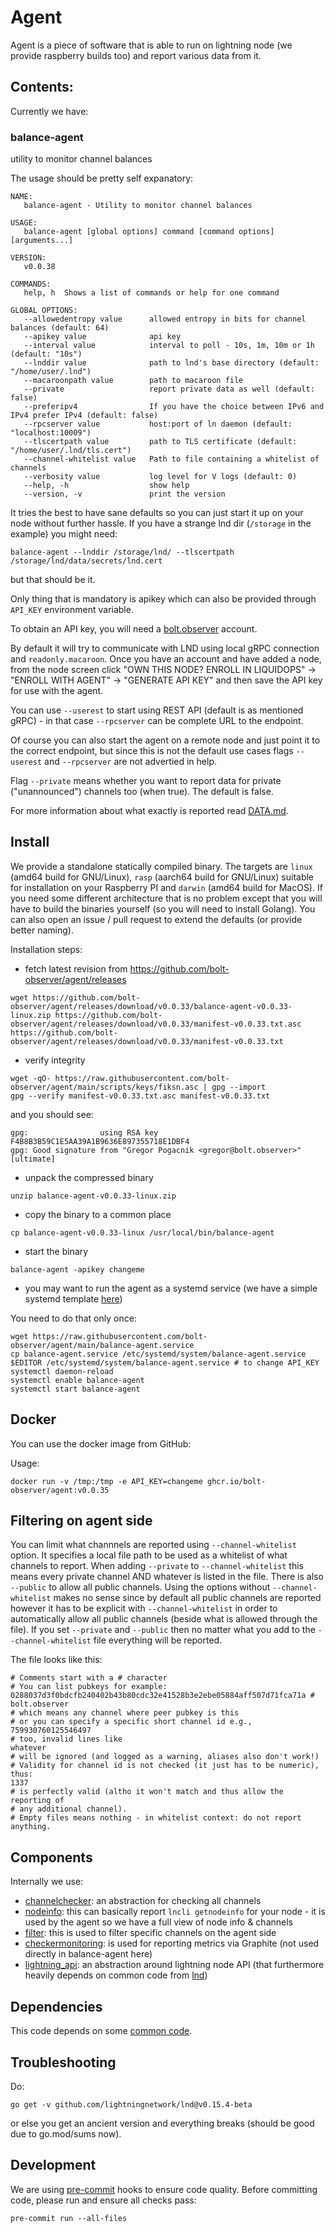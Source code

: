 # Agent

Agent is a piece of software that is able to run on lightning node (we provide raspberry builds too) and report various data from it.

## Contents:

Currently we have:

### balance-agent

utility to monitor channel balances

The usage should be pretty self expanatory:

```
NAME:
   balance-agent - Utility to monitor channel balances

USAGE:
   balance-agent [global options] command [command options] [arguments...]

VERSION:
   v0.0.38

COMMANDS:
   help, h  Shows a list of commands or help for one command

GLOBAL OPTIONS:
   --allowedentropy value      allowed entropy in bits for channel balances (default: 64)
   --apikey value              api key
   --interval value            interval to poll - 10s, 1m, 10m or 1h (default: "10s")
   --lnddir value              path to lnd's base directory (default: "/home/user/.lnd")
   --macaroonpath value        path to macaroon file
   --private                   report private data as well (default: false)
   --preferipv4                If you have the choice between IPv6 and IPv4 prefer IPv4 (default: false)
   --rpcserver value           host:port of ln daemon (default: "localhost:10009")
   --tlscertpath value         path to TLS certificate (default: "/home/user/.lnd/tls.cert")
   --channel-whitelist value   Path to file containing a whitelist of channels
   --verbosity value           log level for V logs (default: 0)
   --help, -h                  show help
   --version, -v               print the version
```

It tries the best to have sane defaults so you can just start it up on your node without further hassle.
If you have a strange lnd dir (`/storage` in the example) you might need:
```
balance-agent --lnddir /storage/lnd/ --tlscertpath /storage/lnd/data/secrets/lnd.cert
```
but that should be it.

Only thing that is mandatory is apikey which can also be provided through `API_KEY` environment variable.

To obtain an API key, you will need a <a href="https://bolt.observer">bolt.observer</a> account.

By default it will try to communicate with LND using local gRPC connection and `readonly.macaroon`. Once you have an account and have added a node, from the node screen click "OWN THIS NODE? ENROLL IN LIQUIDOPS" -> "ENROLL WITH AGENT" -> "GENERATE API KEY" and then save the API key for use with the agent.

You can use `--userest` to start using REST API (default is as mentioned gRPC) - in that case `--rpcserver` can be complete URL to the endpoint.

Of course you can also start the agent on a remote node and just point it to the correct endpoint, but since this is not the default
use cases flags `--userest` and `--rpcserver` are not advertied in help.

Flag `--private` means whether you want to report data for private ("unannounced") channels too (when true). The default is false.

For more information about what exactly is reported read [DATA.md](./DATA.md).

## Install

We provide a standalone statically compiled binary. The targets are `linux` (amd64 build for GNU/Linux), `rasp` (aarch64 build for GNU/Linux) suitable for installation on your Raspberry PI and `darwin` (amd64 build for MacOS).
If you need some different architecture that is no problem except that you will have to build the binaries yourself (so you will need to install Golang). You can also open an issue / pull request to extend the defaults (or provide better naming).

Installation steps:

* fetch latest revision from https://github.com/bolt-observer/agent/releases

```
wget https://github.com/bolt-observer/agent/releases/download/v0.0.33/balance-agent-v0.0.33-linux.zip https://github.com/bolt-observer/agent/releases/download/v0.0.33/manifest-v0.0.33.txt.asc https://github.com/bolt-observer/agent/releases/download/v0.0.33/manifest-v0.0.33.txt
```

* verify integrity

```
wget -qO- https://raw.githubusercontent.com/bolt-observer/agent/main/scripts/keys/fiksn.asc | gpg --import
gpg --verify manifest-v0.0.33.txt.asc manifest-v0.0.33.txt
```

and you should see:
```
gpg:                using RSA key F4B8B3B59C1E5AA39A1B9636E897355718E1DBF4
gpg: Good signature from "Gregor Pogacnik <gregor@bolt.observer>" [ultimate]
```

* unpack the compressed binary

```
unzip balance-agent-v0.0.33-linux.zip
```

* copy the binary to a common place

```
cp balance-agent-v0.0.33-linux /usr/local/bin/balance-agent
```

* start the binary

```
balance-agent -apikey changeme
```

* you may want to run the agent as a systemd service (we have a simple systemd template [here](./balance-agent.service))

You need to do that only once:

```
wget https://raw.githubusercontent.com/bolt-observer/agent/main/balance-agent.service
cp balance-agent.service /etc/systemd/system/balance-agent.service
$EDITOR /etc/systemd/system/balance-agent.service # to change API_KEY
systemctl daemon-reload
systemctl enable balance-agent
systemctl start balance-agent
```

## Docker

You can use the docker image from GitHub:

Usage:

```
docker run -v /tmp:/tmp -e API_KEY=changeme ghcr.io/bolt-observer/agent:v0.0.35
```

## Filtering on agent side

You can limit what channnels are reported using `--channel-whitelist` option. It specifies a local file path to be used as a whitelist of what channels to report.
When adding `--private` to `--channel-whitelist` this means every private channel AND whatever is listed in the file. There is also `--public` to allow all public channels.
Using the options without `--channel-whitelist` makes no sense since by default all public channels are reported however it has to be explicit with `--channel-whitelist` in order
to automatically allow all public channels (beside what is allowed through the file).
If you set `--private` and `--public` then no matter what you add to the `--channel-whitelist` file everything will be reported.

The file looks like this:

```
# Comments start with a # character
# You can list pubkeys for example:
0288037d3f0bdcfb240402b43b80cdc32e41528b3e2ebe05884aff507d71fca71a # bolt.observer
# which means any channel where peer pubkey is this
# or you can specify a specific short channel id e.g.,
759930760125546497
# too, invalid lines like
whatever
# will be ignored (and logged as a warning, aliases also don't work!)
# Validity for channel id is not checked (it just has to be numeric), thus:
1337
# is perfectly valid (altho it won't match and thus allow the reporting of
# any additional channel).
# Empty files means nothing - in whitelist context: do not report anything.
```

## Components

Internally we use:
* [channelchecker](./channelchecker): an abstraction for checking all channels
* [nodeinfo](./nodeinfo): this can basically report `lncli getnodeinfo` for your node  - it is used by the agent so we have a full view of node info & channels
* [filter](./filter): this is used to filter specific channels on the agent side
* [checkermonitoring](./checkermonitoring): is used for reporting metrics via Graphite (not used directly in balance-agent here)
* [lightning_api](./lightning_api): an abstraction around lightning node API (that furthermore heavily depends on common code from [lnd](https://github.com/lightningnetwork/lnd))

## Dependencies

This code depends on some [common code](https://github.com/bolt-observer/go_common).

## Troubleshooting

Do:
```
go get -v github.com/lightningnetwork/lnd@v0.15.4-beta
```
or else you get an ancient version and everything breaks (should be good due to go.mod/sums now).

## Development
We are using <a href="https://pre-commit.com/">pre-commit</a> hooks to ensure code quality. Before committing code, please run and ensure all checks pass:
```
pre-commit run --all-files
```
